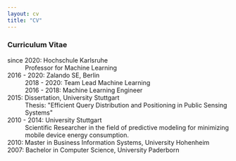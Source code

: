 ```yaml
---
layout: cv
title: "CV"
---
```

<h3 class="fw-bold border-bottom pb-3 mb-5">Curriculum Vitae</h3>

<dl>
  <dt>since 2020: Hochschule Karlsruhe</dt>
  <dd>Professor for Machine Learning</dd>

  <dt>2016 - 2020: Zalando SE, Berlin</dt>
  <dd>2018 - 2020: Team Lead Machine Learning <br>
	2016 - 2018: Machine Learning Engineer
  </dd>

  <dt>2015: Dissertation, University Stuttgart</dt>
  <dd>Thesis: "Efficient Query Distribution and Positioning in Public Sensing Systems"
  </dd>

  <dt>2010 - 2014: University Stuttgart</dt>
  <dd>Scientific Researcher in the field of predictive modeling for minimizing mobile device energy consumption.
  </dd>

  <dt>2010: Master in Business Information Systems, University Hohenheim</dt>
  <dt>2007: Bachelor in Computer Science, University Paderborn</dt>

</dl>

